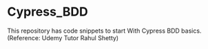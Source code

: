 # Cypress_BDD
This repository has code snippets to start With Cypress BDD basics. (Reference: Udemy Tutor Rahul Shetty)
